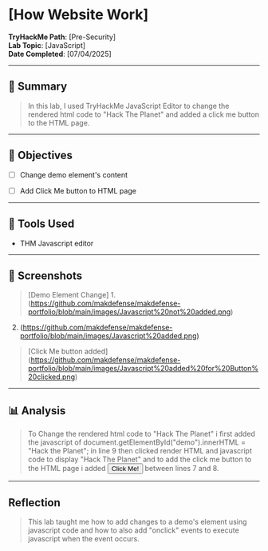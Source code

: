 # [How Website Work]

**TryHackMe Path**: [Pre-Security]  
**Lab Topic**: [JavaScript]  
**Date Completed**: [07/04/2025]

---

## 🧠 Summary

> In this lab, I used TryHackMe JavaScript Editor to change the rendered html code to "Hack The Planet" and added a click me button to the HTML page.
---

## 🎯 Objectives
- [ ] Change demo element's content
- [ ] Add Click Me button to HTML page
      

---

## 🧰 Tools Used
- THM Javascript editor

---

## 📸 Screenshots

> [Demo Element Change] 1. (https://github.com/makdefense/makdefense-portfolio/blob/main/images/Javascript%20not%20added.png)
2. (https://github.com/makdefense/makdefense-portfolio/blob/main/images/Javascript%20added.png)
> [Click Me button added] (https://github.com/makdefense/makdefense-portfolio/blob/main/images/Javascript%20added%20for%20Button%20clicked.png)

---

## 📊 Analysis

> To Change the rendered html code to "Hack The Planet" i first added the javascript of document.getElementById("demo").innerHTML = "Hack the Planet"; in line 9 then clicked
render HTML and javascript code to display "Hack The Planet" and to add the click me button to the HTML page i added <button onclick='document.getElementById("demo").innerHTML = "Hack the Planet";'>Click Me!</button>
between lines 7 and 8.
---

## Reflection

> This lab taught me how to add changes to a demo's element using javascript code and how to also add "onclick" events to execute javascript when the event occurs.
